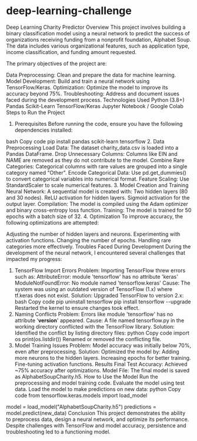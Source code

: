 # deep-learning-challenge
Deep Learning Charity Predictor
Overview
This project involves building a binary classification model using a neural network to predict the success of organizations receiving funding from a nonprofit foundation, Alphabet Soup. The data includes various organizational features, such as application type, income classification, and funding amount requested.

The primary objectives of the project are:

Data Preprocessing: Clean and prepare the data for machine learning.
Model Development: Build and train a neural network using TensorFlow/Keras.
Optimization: Optimize the model to improve its accuracy beyond 75%.
Troubleshooting: Address and document issues faced during the development process.
Technologies Used
Python (3.8+)
Pandas
Scikit-Learn
TensorFlow/Keras
Jupyter Notebook / Google Colab
Steps to Run the Project
1. Prerequisites
Before running the code, ensure you have the following dependencies installed:

bash
Copy code
pip install pandas scikit-learn tensorflow
2. Data Preprocessing
Load Data: The dataset charity_data.csv is loaded into a Pandas DataFrame.
Drop Unnecessary Columns: Columns like EIN and NAME are removed as they do not contribute to the model.
Combine Rare Categories: Categorical columns with rare values are grouped into a single category named "Other".
Encode Categorical Data: Use pd.get_dummies() to convert categorical variables into numerical format.
Feature Scaling: Use StandardScaler to scale numerical features.
3. Model Creation and Training
Neural Network: A sequential model is created with:
Two hidden layers (80 and 30 nodes).
ReLU activation for hidden layers.
Sigmoid activation for the output layer.
Compilation: The model is compiled using the Adam optimizer and binary cross-entropy loss function.
Training: The model is trained for 50 epochs with a batch size of 32.
4. Optimization
To improve accuracy, the following optimizations are attempted:

Adjusting the number of hidden layers and neurons.
Experimenting with activation functions.
Changing the number of epochs.
Handling rare categories more effectively.
Troubles Faced During Development
During the development of the neural network, I encountered several challenges that impacted my progress:

1. TensorFlow Import Errors
Problem: Importing TensorFlow threw errors such as:
AttributeError: module 'tensorflow' has no attribute 'keras'
ModuleNotFoundError: No module named 'tensorflow.keras'
Cause: The system was using an outdated version of TensorFlow (1.x) where tf.keras does not exist.
Solution:
Upgraded TensorFlow to version 2.x:
bash
Copy code
pip uninstall tensorflow
pip install tensorflow --upgrade
Restarted the kernel to ensure changes took effect.
2. Naming Conflicts
Problem: Errors like module 'tensorflow' has no attribute '__version__' appeared.
Cause: A file named tensorflow.py in the working directory conflicted with the TensorFlow library.
Solution:
Identified the conflict by listing directory files:
python
Copy code
import os
print(os.listdir())
Renamed or removed the conflicting file.
3. Model Training Issues
Problem: Model accuracy was initially below 70%, even after preprocessing.
Solution:
Optimized the model by:
Adding more neurons to the hidden layers.
Increasing epochs for better training.
Fine-tuning activation functions.
Results
Final Test Accuracy: Achieved ~75% accuracy after optimizations.
Model File: The final model is saved as AlphabetSoupCharity.h5.
How to Use the Model
Run the preprocessing and model training code.
Evaluate the model using test data.
Load the model to make predictions on new data:
python
Copy code
from tensorflow.keras.models import load_model

model = load_model("AlphabetSoupCharity.h5")
predictions = model.predict(new_data)
Conclusion
This project demonstrates the ability to preprocess data, design a neural network, and optimize its performance. Despite challenges with TensorFlow and model accuracy, persistence and troubleshooting led to a functioning model.
